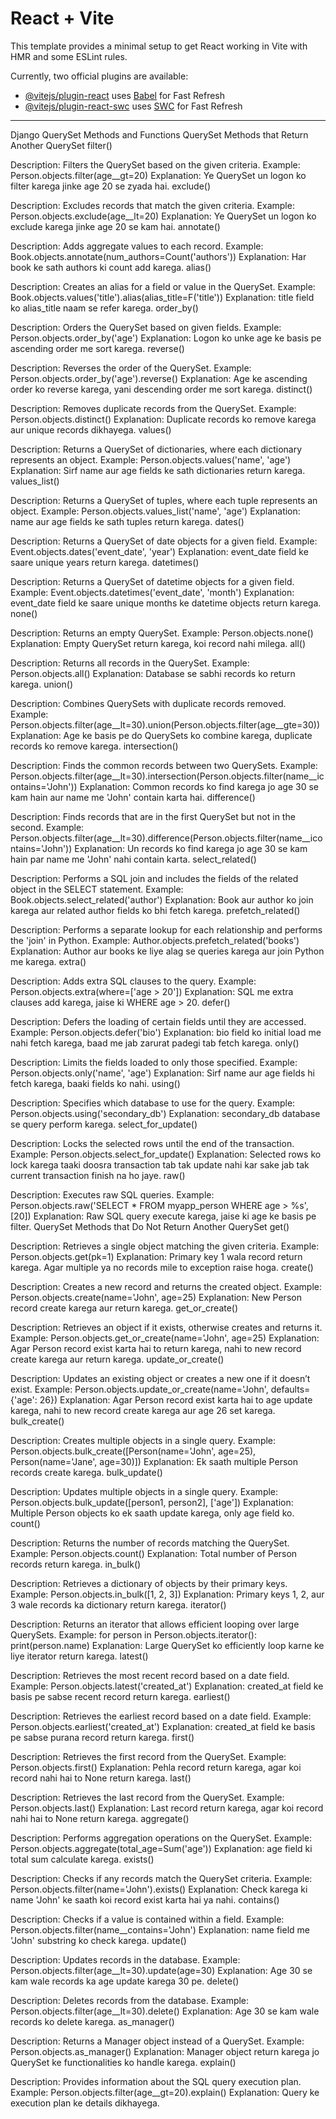 # React + Vite

This template provides a minimal setup to get React working in Vite with HMR and some ESLint rules.

Currently, two official plugins are available:

- [@vitejs/plugin-react](https://github.com/vitejs/vite-plugin-react/blob/main/packages/plugin-react/README.md) uses [Babel](https://babeljs.io/) for Fast Refresh
- [@vitejs/plugin-react-swc](https://github.com/vitejs/vite-plugin-react-swc) uses [SWC](https://swc.rs/) for Fast Refresh






------------------------------------------------------------------------------
Django QuerySet Methods and Functions
QuerySet Methods that Return Another QuerySet
filter()

Description: Filters the QuerySet based on the given criteria.
Example: Person.objects.filter(age__gt=20)
Explanation: Ye QuerySet un logon ko filter karega jinke age 20 se zyada hai.
exclude()

Description: Excludes records that match the given criteria.
Example: Person.objects.exclude(age__lt=20)
Explanation: Ye QuerySet un logon ko exclude karega jinke age 20 se kam hai.
annotate()

Description: Adds aggregate values to each record.
Example: Book.objects.annotate(num_authors=Count('authors'))
Explanation: Har book ke sath authors ki count add karega.
alias()

Description: Creates an alias for a field or value in the QuerySet.
Example: Book.objects.values('title').alias(alias_title=F('title'))
Explanation: title field ko alias_title naam se refer karega.
order_by()

Description: Orders the QuerySet based on given fields.
Example: Person.objects.order_by('age')
Explanation: Logon ko unke age ke basis pe ascending order me sort karega.
reverse()

Description: Reverses the order of the QuerySet.
Example: Person.objects.order_by('age').reverse()
Explanation: Age ke ascending order ko reverse karega, yani descending order me sort karega.
distinct()

Description: Removes duplicate records from the QuerySet.
Example: Person.objects.distinct()
Explanation: Duplicate records ko remove karega aur unique records dikhayega.
values()

Description: Returns a QuerySet of dictionaries, where each dictionary represents an object.
Example: Person.objects.values('name', 'age')
Explanation: Sirf name aur age fields ke sath dictionaries return karega.
values_list()

Description: Returns a QuerySet of tuples, where each tuple represents an object.
Example: Person.objects.values_list('name', 'age')
Explanation: name aur age fields ke sath tuples return karega.
dates()

Description: Returns a QuerySet of date objects for a given field.
Example: Event.objects.dates('event_date', 'year')
Explanation: event_date field ke saare unique years return karega.
datetimes()

Description: Returns a QuerySet of datetime objects for a given field.
Example: Event.objects.datetimes('event_date', 'month')
Explanation: event_date field ke saare unique months ke datetime objects return karega.
none()

Description: Returns an empty QuerySet.
Example: Person.objects.none()
Explanation: Empty QuerySet return karega, koi record nahi milega.
all()

Description: Returns all records in the QuerySet.
Example: Person.objects.all()
Explanation: Database se sabhi records ko return karega.
union()

Description: Combines QuerySets with duplicate records removed.
Example: Person.objects.filter(age__lt=30).union(Person.objects.filter(age__gte=30))
Explanation: Age ke basis pe do QuerySets ko combine karega, duplicate records ko remove karega.
intersection()

Description: Finds the common records between two QuerySets.
Example: Person.objects.filter(age__lt=30).intersection(Person.objects.filter(name__icontains='John'))
Explanation: Common records ko find karega jo age 30 se kam hain aur name me 'John' contain karta hai.
difference()

Description: Finds records that are in the first QuerySet but not in the second.
Example: Person.objects.filter(age__lt=30).difference(Person.objects.filter(name__icontains='John'))
Explanation: Un records ko find karega jo age 30 se kam hain par name me 'John' nahi contain karta.
select_related()

Description: Performs a SQL join and includes the fields of the related object in the SELECT statement.
Example: Book.objects.select_related('author')
Explanation: Book aur author ko join karega aur related author fields ko bhi fetch karega.
prefetch_related()

Description: Performs a separate lookup for each relationship and performs the 'join' in Python.
Example: Author.objects.prefetch_related('books')
Explanation: Author aur books ke liye alag se queries karega aur join Python me karega.
extra()

Description: Adds extra SQL clauses to the query.
Example: Person.objects.extra(where=['age > 20'])
Explanation: SQL me extra clauses add karega, jaise ki WHERE age > 20.
defer()

Description: Defers the loading of certain fields until they are accessed.
Example: Person.objects.defer('bio')
Explanation: bio field ko initial load me nahi fetch karega, baad me jab zarurat padegi tab fetch karega.
only()

Description: Limits the fields loaded to only those specified.
Example: Person.objects.only('name', 'age')
Explanation: Sirf name aur age fields hi fetch karega, baaki fields ko nahi.
using()

Description: Specifies which database to use for the query.
Example: Person.objects.using('secondary_db')
Explanation: secondary_db database se query perform karega.
select_for_update()

Description: Locks the selected rows until the end of the transaction.
Example: Person.objects.select_for_update()
Explanation: Selected rows ko lock karega taaki doosra transaction tab tak update nahi kar sake jab tak current transaction finish na ho jaye.
raw()

Description: Executes raw SQL queries.
Example: Person.objects.raw('SELECT * FROM myapp_person WHERE age > %s', [20])
Explanation: Raw SQL query execute karega, jaise ki age ke basis pe filter.
QuerySet Methods that Do Not Return Another QuerySet
get()

Description: Retrieves a single object matching the given criteria.
Example: Person.objects.get(pk=1)
Explanation: Primary key 1 wala record return karega. Agar multiple ya no records mile to exception raise hoga.
create()

Description: Creates a new record and returns the created object.
Example: Person.objects.create(name='John', age=25)
Explanation: New Person record create karega aur return karega.
get_or_create()

Description: Retrieves an object if it exists, otherwise creates and returns it.
Example: Person.objects.get_or_create(name='John', age=25)
Explanation: Agar Person record exist karta hai to return karega, nahi to new record create karega aur return karega.
update_or_create()

Description: Updates an existing object or creates a new one if it doesn’t exist.
Example: Person.objects.update_or_create(name='John', defaults={'age': 26})
Explanation: Agar Person record exist karta hai to age update karega, nahi to new record create karega aur age 26 set karega.
bulk_create()

Description: Creates multiple objects in a single query.
Example: Person.objects.bulk_create([Person(name='John', age=25), Person(name='Jane', age=30)])
Explanation: Ek saath multiple Person records create karega.
bulk_update()

Description: Updates multiple objects in a single query.
Example: Person.objects.bulk_update([person1, person2], ['age'])
Explanation: Multiple Person objects ko ek saath update karega, only age field ko.
count()

Description: Returns the number of records matching the QuerySet.
Example: Person.objects.count()
Explanation: Total number of Person records return karega.
in_bulk()

Description: Retrieves a dictionary of objects by their primary keys.
Example: Person.objects.in_bulk([1, 2, 3])
Explanation: Primary keys 1, 2, aur 3 wale records ka dictionary return karega.
iterator()

Description: Returns an iterator that allows efficient looping over large QuerySets.
Example: for person in Person.objects.iterator(): print(person.name)
Explanation: Large QuerySet ko efficiently loop karne ke liye iterator return karega.
latest()

Description: Retrieves the most recent record based on a date field.
Example: Person.objects.latest('created_at')
Explanation: created_at field ke basis pe sabse recent record return karega.
earliest()

Description: Retrieves the earliest record based on a date field.
Example: Person.objects.earliest('created_at')
Explanation: created_at field ke basis pe sabse purana record return karega.
first()

Description: Retrieves the first record from the QuerySet.
Example: Person.objects.first()
Explanation: Pehla record return karega, agar koi record nahi hai to None return karega.
last()

Description: Retrieves the last record from the QuerySet.
Example: Person.objects.last()
Explanation: Last record return karega, agar koi record nahi hai to None return karega.
aggregate()

Description: Performs aggregation operations on the QuerySet.
Example: Person.objects.aggregate(total_age=Sum('age'))
Explanation: age field ki total sum calculate karega.
exists()

Description: Checks if any records match the QuerySet criteria.
Example: Person.objects.filter(name='John').exists()
Explanation: Check karega ki name 'John' ke saath koi record exist karta hai ya nahi.
contains()

Description: Checks if a value is contained within a field.
Example: Person.objects.filter(name__contains='John')
Explanation: name field me 'John' substring ko check karega.
update()

Description: Updates records in the database.
Example: Person.objects.filter(age__lt=30).update(age=30)
Explanation: Age 30 se kam wale records ka age update karega 30 pe.
delete()

Description: Deletes records from the database.
Example: Person.objects.filter(age__lt=30).delete()
Explanation: Age 30 se kam wale records ko delete karega.
as_manager()

Description: Returns a Manager object instead of a QuerySet.
Example: Person.objects.as_manager()
Explanation: Manager object return karega jo QuerySet ke functionalities ko handle karega.
explain()

Description: Provides information about the SQL query execution plan.
Example: Person.objects.filter(age__gt=20).explain()
Explanation: Query ke execution plan ke details dikhayega.
